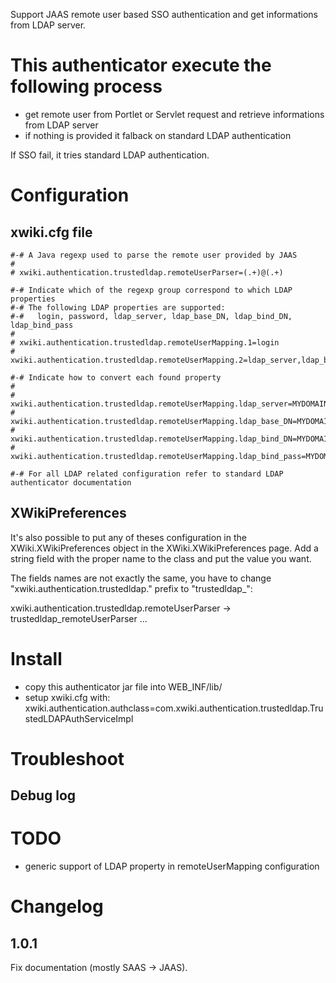 Support JAAS remote user based SSO authentication and get informations from LDAP server.

# This authenticator execute the following process

* get remote user from Portlet or Servlet request and retrieve informations from LDAP server
* if nothing is provided it falback on standard LDAP authentication

If SSO fail, it tries standard LDAP authentication.

# Configuration

## xwiki.cfg file

    #-# A Java regexp used to parse the remote user provided by JAAS
    #
    # xwiki.authentication.trustedldap.remoteUserParser=(.+)@(.+)
    
    #-# Indicate which of the regexp group correspond to which LDAP properties
    #-# The following LDAP properties are supported:
    #-#   login, password, ldap_server, ldap_base_DN, ldap_bind_DN, ldap_bind_pass
    #
    # xwiki.authentication.trustedldap.remoteUserMapping.1=login
    # xwiki.authentication.trustedldap.remoteUserMapping.2=ldap_server,ldap_base_DN,ldap_bind_DN,ldap_bind_pass
    
    #-# Indicate how to convert each found property
    #
    # xwiki.authentication.trustedldap.remoteUserMapping.ldap_server=MYDOMAIN=my.domain.com|MYDOMAIN2=my.domain2.com
    # xwiki.authentication.trustedldap.remoteUserMapping.ldap_base_DN=MYDOMAIN=dc=my,dc=domain,dc=com|MYDOMAIN2=dc=my,dc=domain2,dc=com
    # xwiki.authentication.trustedldap.remoteUserMapping.ldap_bind_DN=MYDOMAIN=cn=bind,dc=my,dc=domain,dc=com|MYDOMAIN2=cn=bind,dc=my,dc=domain2,dc=com
    # xwiki.authentication.trustedldap.remoteUserMapping.ldap_bind_pass=MYDOMAIN=password|MYDOMAIN2=password2
    
    #-# For all LDAP related configuration refer to standard LDAP authenticator documentation

## XWikiPreferences

It's also possible to put any of theses configuration in the XWiki.XWikiPreferences object in the XWiki.XWikiPreferences page. Add a string field with the proper name to the class and put the value you want.

The fields names are not exactly the same, you have to change "xwiki.authentication.trustedldap." prefix to "trustedldap_":

xwiki.authentication.trustedldap.remoteUserParser -> trustedldap_remoteUserParser
...

# Install

* copy this authenticator jar file into WEB_INF/lib/
* setup xwiki.cfg with:
xwiki.authentication.authclass=com.xwiki.authentication.trustedldap.TrustedLDAPAuthServiceImpl

# Troubleshoot

## Debug log

<!-- Standard LDAP debugging -->
<logger name="com.xpn.xwiki.plugin.ldap" level="trace"/>
<logger name="com.xpn.xwiki.user.impl.LDAP" level="trace"/>
<!-- Trusted LDAP debugging -->
<logger name="com.xwiki.authentication.Config" level="trace"/>
<logger name="com.xwiki.authentication.trustedldap" level="trace"/>

# TODO

* generic support of LDAP property in remoteUserMapping configuration

# Changelog

## 1.0.1

Fix documentation (mostly SAAS -> JAAS).